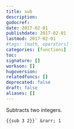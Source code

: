 ```yaml
---
title: sub
description:
godocref:
date: 2017-02-01
publishdate: 2017-02-01
lastmod: 2017-02-01
#tags: [math, operators]
categories: [functions]
toc:
signature: []
workson: []
hugoversion:
relatedfuncs: []
deprecated: false
draft: false
aliases: []
---
```


Subtracts two integers.

    {{sub 3 2}}` &rarr; 1